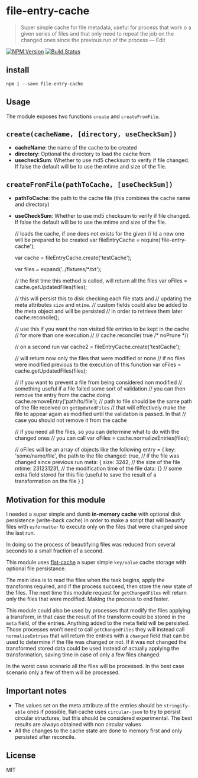 file-entry-cache
================

> Super simple cache for file metadata, useful for process that work o a given series of files and that only need to repeat the job on the changed ones since the previous run of the process — Edit

[![NPM Version](http://img.shields.io/npm/v/file-entry-cache.svg?style=flat)](https://npmjs.org/package/file-entry-cache) [![Build Status](http://img.shields.io/travis/royriojas/file-entry-cache.svg?style=flat)](https://travis-ci.org/royriojas/file-entry-cache)

install
-------

    npm i --save file-entry-cache

Usage
-----

The module exposes two functions `create` and `createFromFile`.

`create(cacheName, [directory, useCheckSum])`
---------------------------------------------

-   **cacheName**: the name of the cache to be created
-   **directory**: Optional the directory to load the cache from
-   **usecheckSum**: Whether to use md5 checksum to verify if file changed. If false the default will be to use the mtime and size of the file.

`createFromFile(pathToCache, [useCheckSum])`
--------------------------------------------

-   **pathToCache**: the path to the cache file (this combines the cache name and directory)
-   **useCheckSum**: Whether to use md5 checksum to verify if file changed. If false the default will be to use the mtime and size of the file.

    // loads the cache, if one does not exists for the given
    // Id a new one will be prepared to be created
    var fileEntryCache = require('file-entry-cache');

    var cache = fileEntryCache.create('testCache');

    var files = expand('../fixtures/*.txt');

    // the first time this method is called, will return all the files
    var oFiles = cache.getUpdatedFiles(files);

    // this will persist this to disk checking each file stats and
    // updating the meta attributes `size` and `mtime`.
    // custom fields could also be added to the meta object and will be persisted
    // in order to retrieve them later
    cache.reconcile();

    // use this if you want the non visited file entries to be kept in the cache
    // for more than one execution
    //
    // cache.reconcile( true /* noPrune */)

    // on a second run
    var cache2 = fileEntryCache.create('testCache');

    // will return now only the files that were modified or none
    // if no files were modified previous to the execution of this function
    var oFiles = cache.getUpdatedFiles(files);

    // if you want to prevent a file from being considered non modified
    // something useful if a file failed some sort of validation
    // you can then remove the entry from the cache doing
    cache.removeEntry('path/to/file'); // path to file should be the same path of the file received on `getUpdatedFiles`
    // that will effectively make the file to appear again as modified until the validation is passed. In that
    // case you should not remove it from the cache

    // if you need all the files, so you can determine what to do with the changed ones
    // you can call
    var oFiles = cache.normalizeEntries(files);

    // oFiles will be an array of objects like the following
    entry = {
      key: 'some/name/file', the path to the file
      changed: true, // if the file was changed since previous run
      meta: {
        size: 3242, // the size of the file
        mtime: 231231231, // the modification time of the file
        data: {} // some extra field stored for this file (useful to save the result of a transformation on the file
      }
    }

Motivation for this module
--------------------------

I needed a super simple and dumb **in-memory cache** with optional disk persistence (write-back cache) in order to make a script that will beautify files with `esformatter` to execute only on the files that were changed since the last run.

In doing so the process of beautifying files was reduced from several seconds to a small fraction of a second.

This module uses [flat-cache](https://www.npmjs.com/package/flat-cache) a super simple `key/value` cache storage with optional file persistance.

The main idea is to read the files when the task begins, apply the transforms required, and if the process succeed, then store the new state of the files. The next time this module request for `getChangedFiles` will return only the files that were modified. Making the process to end faster.

This module could also be used by processes that modify the files applying a transform, in that case the result of the transform could be stored in the `meta` field, of the entries. Anything added to the meta field will be persisted. Those processes won’t need to call `getChangedFiles` they will instead call `normalizeEntries` that will return the entries with a `changed` field that can be used to determine if the file was changed or not. If it was not changed the transformed stored data could be used instead of actually applying the transformation, saving time in case of only a few files changed.

In the worst case scenario all the files will be processed. In the best case scenario only a few of them will be processed.

Important notes
---------------

-   The values set on the meta attribute of the entries should be `stringify-able` ones if possible, flat-cache uses `circular-json` to try to persist circular structures, but this should be considered experimental. The best results are always obtained with non circular values
-   All the changes to the cache state are done to memory first and only persisted after reconcile.

License
-------

MIT

